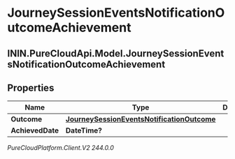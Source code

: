 # JourneySessionEventsNotificationOutcomeAchievement

## ININ.PureCloudApi.Model.JourneySessionEventsNotificationOutcomeAchievement

## Properties

|Name | Type | Description | Notes|
|------------ | ------------- | ------------- | -------------|
| **Outcome** | [**JourneySessionEventsNotificationOutcome**](JourneySessionEventsNotificationOutcome) |  | [optional] |
| **AchievedDate** | **DateTime?** |  | [optional] |



_PureCloudPlatform.Client.V2 244.0.0_
